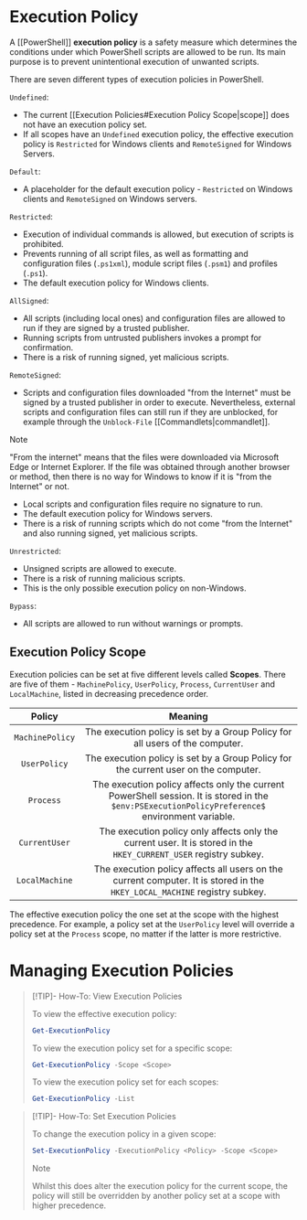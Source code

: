 # Execution Policy

A [[PowerShell]] **execution policy** is a safety measure which determines the conditions under which PowerShell scripts are allowed to be run. Its main purpose is to prevent unintentional execution of unwanted scripts.

There are seven different types of execution policies in PowerShell.

`Undefined`:
- The current [[Execution Policies#Execution Policy Scope|scope]] does not have an execution policy set.
- If all scopes have an `Undefined` execution policy, the effective execution policy is `Restricted` for Windows clients and `RemoteSigned` for Windows Servers.

`Default`:
- A placeholder for the default execution policy - `Restricted` on Windows clients and `RemoteSigned` on Windows servers.

`Restricted`:
- Execution of individual commands is allowed, but execution of scripts is prohibited.
- Prevents running of all script files, as well as formatting and configuration files (`.ps1xml`), module script files (`.psm1`) and profiles (`.ps1`).
- The default execution policy for Windows clients.

`AllSigned`:
- All scripts (including local ones) and configuration files are allowed to run if they are signed by a trusted publisher.
- Running scripts from untrusted publishers invokes a prompt for confirmation.
- There is a risk of running signed, yet malicious scripts.

`RemoteSigned`:
- Scripts and configuration files downloaded "from the Internet" must be signed by a trusted publisher in order to execute. Nevertheless, external scripts and configuration files can still run if they are unblocked, for example through the `Unblock-File` [[Commandlets|commandlet]].

>[!NOTE]
>
>"From the internet" means that the files were downloaded via Microsoft Edge or Internet Explorer. If the file was obtained through another browser or method, then there is no way for Windows to know if it is "from the Internet" or not.
>

- Local scripts and configuration files require no signature to run.
- The default execution policy for Windows servers.
- There is a risk of running scripts which do not come "from the Internet" and also running signed, yet malicious scripts.

`Unrestricted`:
- Unsigned scripts are allowed to execute.
- There is a risk of running malicious scripts.
- This is the only possible execution policy on non-Windows.

`Bypass`:
- All scripts are allowed to run without warnings or prompts.

## Execution Policy Scope 
Execution policies can be set at five different levels called **Scopes**. There are five of them - `MachinePolicy`, `UserPolicy`, `Process`, `CurrentUser` and `LocalMachine`, listed in decreasing precedence order.

|Policy|Meaning|
|:--:|:--:|
|`MachinePolicy`|The execution policy is set by a Group Policy for all users of the computer.|
|`UserPolicy`|The execution policy is set by a Group Policy for the current user on the computer.|
|`Process`|The execution policy affects only the current PowerShell session. It is stored in the `$env:PSExecutionPolicyPreference$` environment variable.|
|`CurrentUser`|The execution policy only affects only the current user. It is stored in the `HKEY_CURRENT_USER` registry subkey.|
|`LocalMachine`|The execution policy affects all users on the current computer. It is stored in the `HKEY_LOCAL_MACHINE` registry subkey.|

The effective execution policy the one set at the scope with the highest precedence. For example, a policy set at the `UserPolicy` level will override a policy set at the `Process` scope, no matter if the latter is more restrictive.

# Managing Execution Policies

> [!TIP]- How-To: View Execution Policies
> 
>To view the effective execution policy:
> 
>```powershell
>Get-ExecutionPolicy
>```
> 
>To view the execution policy set for a specific scope:
>```powershell
>Get-ExecutionPolicy -Scope <Scope>
>```
> 
>To view the execution policy set for each scopes:
> 
>```powershell
>Get-ExecutionPolicy -List
>```

>[!TIP]- How-To: Set Execution Policies
>
>To change the execution policy in a given scope:
>
>```powershell
>Set-ExecutionPolicy -ExecutionPolicy <Policy> -Scope <Scope>
>```
>
>>[!NOTE]
>>Whilst this does alter the execution policy for the current scope, the policy will still be overridden by another policy set at a scope with higher precedence.
>>
>